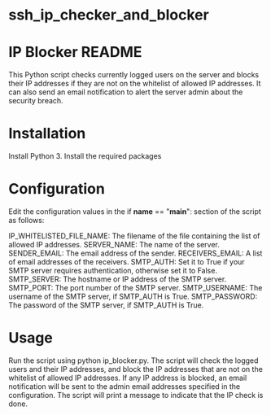 # ssh_ip_checker_and_blocker
# IP Blocker README
This Python script checks currently logged users on the server and blocks their IP addresses if they are not on the whitelist of allowed IP addresses. It can also send an email notification to alert the server admin about the security breach.

# Installation
Install Python 3.
Install the required packages
# Configuration
Edit the configuration values in the if __name__ == "__main__": section of the script as follows:

IP_WHITELISTED_FILE_NAME: The filename of the file containing the list of allowed IP addresses.
SERVER_NAME: The name of the server.
SENDER_EMAIL: The email address of the sender.
RECEIVERS_EMAIL: A list of email addresses of the receivers.
SMTP_AUTH: Set it to True if your SMTP server requires authentication, otherwise set it to False.
SMTP_SERVER: The hostname or IP address of the SMTP server.
SMTP_PORT: The port number of the SMTP server.
SMTP_USERNAME: The username of the SMTP server, if SMTP_AUTH is True.
SMTP_PASSWORD: The password of the SMTP server, if SMTP_AUTH is True.
# Usage
Run the script using python ip_blocker.py.
The script will check the logged users and their IP addresses, and block the IP addresses that are not on the whitelist of allowed IP addresses.
If any IP address is blocked, an email notification will be sent to the admin email addresses specified in the configuration.
The script will print a message to indicate that the IP check is done.
